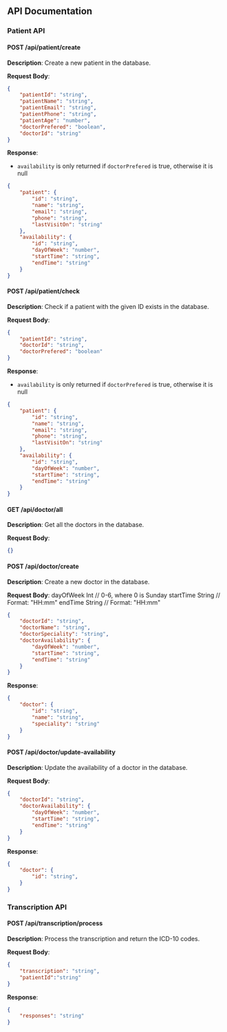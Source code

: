 ## API Documentation

### Patient API

#### POST /api/patient/create

**Description**: Create a new patient in the database.

**Request Body**:
```json
{
    "patientId": "string",
    "patientName": "string",
    "patientEmail": "string",
    "patientPhone": "string",
    "patientAge": "number",
    "doctorPrefered": "boolean",
    "doctorId": "string"
}
```

**Response**:
- `availability` is only returned if `doctorPrefered` is true, otherwise it is null
```json
{
    "patient": {
        "id": "string",
        "name": "string",
        "email": "string",
        "phone": "string",
        "lastVisitOn": "string"
    },
    "availability": {
        "id": "string",
        "dayOfWeek": "number",
        "startTime": "string",
        "endTime": "string"
    }
}
```


#### POST /api/patient/check

**Description**: Check if a patient with the given ID exists in the database.

**Request Body**:
```json
{
    "patientId": "string",  
    "doctorId": "string",
    "doctorPrefered": "boolean"
}
```

**Response**:
- `availability` is only returned if `doctorPrefered` is true, otherwise it is null
```json
{
    "patient": {
        "id": "string",
        "name": "string",
        "email": "string",
        "phone": "string",
        "lastVisitOn": "string"
    },  
    "availability": {
        "id": "string",
        "dayOfWeek": "number",
        "startTime": "string",
        "endTime": "string"
    }
}
```


#### GET /api/doctor/all

**Description**: Get all the doctors in the database.

**Request Body**:
```json
{}
```


#### POST /api/doctor/create

**Description**: Create a new doctor in the database.

**Request Body**:
  dayOfWeek Int // 0-6, where 0 is Sunday
  startTime String // Format: "HH:mm"
  endTime   String // Format: "HH:mm"

```json
{
    "doctorId": "string",
    "doctorName": "string",
    "doctorSpeciality": "string",
    "doctorAvailability": {
        "dayOfWeek": "number",
        "startTime": "string",
        "endTime": "string"
    }
}   
```

**Response**:
```json
{
    "doctor": {
        "id": "string",
        "name": "string",
        "speciality": "string"
    }
}

```

#### POST /api/doctor/update-availability

**Description**: Update the availability of a doctor in the database.

**Request Body**:
```json
{
    "doctorId": "string",
    "doctorAvailability": {
        "dayOfWeek": "number",
        "startTime": "string",
        "endTime": "string"
    }
}
```

**Response**:
```json 
{
    "doctor": {
        "id": "string",
    }
}
```



### Transcription API

#### POST /api/transcription/process

**Description**: Process the transcription and return the ICD-10 codes.

**Request Body**:
```json
{
    "transcription": "string",
    "patientId":"string"
}
```

**Response**:
```json
{
    "responses": "string"
}

